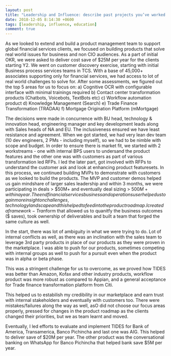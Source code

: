 ```yaml
---
layout: post
title: "Leadership and Influence: describe past projects you’ve worked on and decisions that you made that helped push your team forward"
date: 2018-12-05 8:14:30 +0600
tags: [leadership, influence, education]
comment: true
---
```


As we looked to extend and build a product management team to support global financial services clients, we focused on building products that solve real world issues for business and non CIO audiences. As a part of initial OKR, we were asked to deliver cost save of $25M per year for the clients starting Y2. We went on customer discovery exercise, starting with initial Business process services teams in TCS. With a base of 45,000+ associates supporting only for financial services, we had access to lot of real world challenges to solve for. After some assessments, we figured out the top 5 areas for us to focus on: a) Cognitive OCR with configurable interface with minimal trainings required b) Contact center transformation products (Chatbots, Voicebots, TextBots etc) c) Workflow automation product d) Knowledge Management (Search) e) Trade Finance Transformation (TRADAA) f) Mortgage Origination Platform (mMortgage)

The decisions were made in concurrence with BU  head, technology & innovation head, engineering manager and key development leads along with Sales heads of NA and EU. The inclusiveness ensured we have least resistance and agreement. When we got started, we had very lean dev team (10 dev engineers, 2 PMs - including myself), so we had to be nimble with scope and budget. In order to ensure there is market fit, we started with 2 workstreams - one with internal BPS users to undersand the product features and the other one was with customers as part of various transformation led RFPs. I led the later part, got involved with RFPs to understand the customer ask and look at enhancing product featuresets. In this process, we continued building MVPs to demonstrate with customers as we looked to build the products. The MVP and customer demos helped us gain mindshare of larger sales leadership and within 3 months, we were participating in deals > $50M+ and eventually deal sizing > $500M+ within a year. The end financial services business and operations user helped us to gain more insight on challenges, technology landscape and this helped to feed into the product roadmap. I created a framework - Tran$form that allowed us to quanitfy the business outcomes ($ saves), took ownership of deliverables and built a team that forged the same culture as well.

In the start, there was lot of ambiguity in what we were trying to do. Lot of internal conflicts as well, as there was an inclination with the sales team to leverage 3rd party products in place of our products as they were proven in the marketplace. I was able to push for our products, sometimes competing with internal groups as well to push for a pursuit even when the product was in alpha or beta phase.

This was a stringent challenge for us to overcome, as we proved how TIDES was better than Amazon, Kofax and other industry products, workflow product was more robust as compared to Appian, and a general acceptance for Trade finance transformation platform from Citi.

This helped us to estabilish my credibility in our marketplace and earn trust with internal stakeholders and eventually with customers too. There were mistakes/failures along the way as well, asO  did not choose our focus areas properly, pressed for changes in the product roadmap as the clients changed their priorities, but we as team learnt and moved.

Eventually, I led efforts to evaluate and implement TIDES for Bank of America, Transamerica, Banco Pichincha and last one was AIG. This helped to deliver save of $20M per year. The other product was the conversational banking on WhatsApp for Banco Pichincha that helped bank save $5M per year.